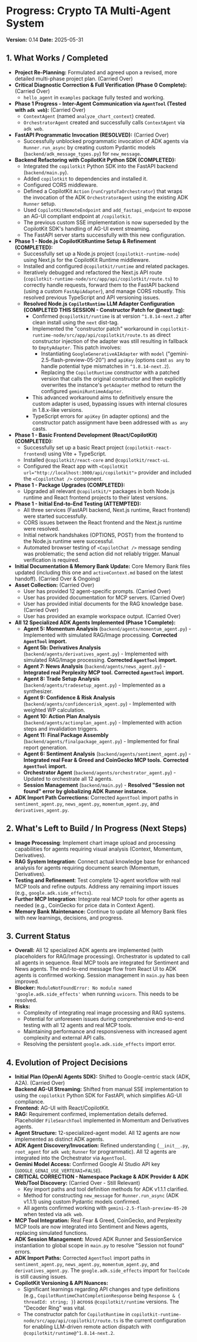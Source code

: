 # Progress: Crypto TA Multi-Agent System

**Version:** 0.14
**Date:** 2025-05-31

## 1. What Works / Completed

*   **Project Re-Planning:** Formulated and agreed upon a revised, more detailed multi-phase project plan. (Carried Over)
*   **Critical Diagnostic Correction & Full Verification (Phase 0 Complete):** (Carried Over)
    *   `hello_agent` in `examples` package fully tested and working.
*   **Phase 1 Progress - Inter-Agent Communication via `AgentTool` (Tested with `adk web`):** (Carried Over)
    *   `ContextAgent` (named `analyze_chart_context`) created.
    *   `OrchestratorAgent` created and successfully calls `ContextAgent` via `adk web`.
*   **FastAPI Programmatic Invocation (RESOLVED):** (Carried Over)
    *   Successfully unblocked programmatic invocation of ADK agents via `Runner.run_async` by creating custom Pydantic models (`backend/adk_message_types.py`) for `new_message`.
*   **Backend Refactoring with CopilotKit Python SDK (COMPLETED):**
    *   Integrated the `copilotkit` Python SDK into the FastAPI backend (`backend/main.py`).
    *   Added `copilotkit` to dependencies and installed it.
    *   Configured CORS middleware.
    *   Defined a CopilotKit `Action` (`runCryptoTaOrchestrator`) that wraps the invocation of the ADK `OrchestratorAgent` using the existing ADK `Runner` setup.
    *   Used `CopilotKitRemoteEndpoint` and `add_fastapi_endpoint` to expose an AG-UI compliant endpoint at `/copilotkit`.
    *   The previous custom SSE implementation is now superseded by the CopilotKit SDK's handling of AG-UI event streaming.
    *   The FastAPI server starts successfully with this new configuration.
*   **Phase 1 - Node.js CopilotKitRuntime Setup & Refinement (COMPLETED):**
    *   Successfully set up a Node.js project (`copilotkit-runtime-node`) using Next.js for the CopilotKit Runtime middleware.
    *   Installed and configured `@copilotkit/runtime` and related packages.
    *   Iteratively debugged and refactored the Next.js API route (`copilotkit-runtime-node/src/app/api/copilotkit/route.ts`) to correctly handle requests, forward them to the FastAPI backend (using a custom `FastApiAdapter`), and manage CORS robustly. This resolved previous TypeScript and API versioning issues.
    *   **Resolved Node.js `CopilotRuntime` LLM Adapter Configuration (COMPLETED THIS SESSION - Constructor Patch for @next tag):**
        *   Confirmed `@copilotkit/runtime` is at version `^1.8.14-next.2` after clean install using the `next` dist-tag.
        *   Implemented the "constructor patch" workaround in `copilotkit-runtime-node/src/app/api/copilotkit/route.ts` as direct constructor injection of the adapter was still resulting in fallback to `EmptyAdapter`. This patch involves:
            *   Instantiating `GoogleGenerativeAIAdapter` with `model` ("gemini-2.5-flash-preview-05-20") and `apiKey` (options cast `as any` to handle potential type mismatches in `^1.8.14-next.2`).
            *   Replacing the `CopilotRuntime` constructor with a patched version that calls the original constructor and then explicitly overwrites the instance's `getAdapter` method to return the configured `geminiRuntimeAdapter`.
        *   This advanced workaround aims to definitively ensure the custom adapter is used, bypassing issues with internal closures in 1.8.x-like versions.
        *   TypeScript errors for `apiKey` (in adapter options) and the constructor patch assignment have been addressed with `as any` casts.
*   **Phase 1 - Basic Frontend Development (React/CopilotKit) (COMPLETED):**
    *   Successfully set up a basic React project (`copilotkit-react-frontend`) using Vite + TypeScript.
    *   Installed `@copilotkit/react-core` and `@copilotkit/react-ui`.
    *   Configured the React app with `<CopilotKit url="http://localhost:3000/api/copilotkit">` provider and included the `<CopilotChat />` component.
*   **Phase 1 - Package Upgrades (COMPLETED):**
    *   Upgraded all relevant `@copilotkit/*` packages in both Node.js runtime and React frontend projects to their latest versions.
*   **Phase 1 - Initial End-to-End Testing (ATTEMPTED):**
    *   All three services (FastAPI backend, Next.js runtime, React frontend) were started successfully.
    *   CORS issues between the React frontend and the Next.js runtime were resolved.
    *   Initial network handshakes (OPTIONS, POST) from the frontend to the Node.js runtime were successful.
    *   Automated browser testing of `<CopilotChat />` message sending was problematic; the send action did not reliably trigger. Manual verification is required.
*   **Initial Documentation & Memory Bank Update:** Core Memory Bank files updated (including this one and `activeContext.md` based on the latest handoff). (Carried Over & Ongoing)
*   **Asset Collection:** (Carried Over)
    *   User has provided 12 agent-specific prompts. (Carried Over)
    *   User has provided documentation for MCP servers. (Carried Over)
    *   User has provided initial documents for the RAG knowledge base. (Carried Over)
    *   User has provided an example workspace output. (Carried Over)
*   **All 12 Specialized ADK Agents Implemented (Phase 1 Complete):**
    *   **Agent 5: Momentum Analysis** (`backend/agents/momentum_agent.py`) - Implemented with simulated RAG/Image processing. **Corrected `AgentTool` import.**
    *   **Agent 5b: Derivatives Analysis** (`backend/agents/derivatives_agent.py`) - Implemented with simulated RAG/Image processing. **Corrected `AgentTool` import.**
    *   **Agent 7: News Analysis** (`backend/agents/news_agent.py`) - **Integrated real Perplexity MCP tool.** **Corrected `AgentTool` import.**
    *   **Agent 8: Trade Setup Analysis** (`backend/agents/tradesetup_agent.py`) - Implemented as a synthesizer.
    *   **Agent 9: Confidence & Risk Analysis** (`backend/agents/confidencerisk_agent.py`) - Implemented with weighted WP calculation.
    *   **Agent 10: Action Plan Analysis** (`backend/agents/actionplan_agent.py`) - Implemented with action steps and invalidation triggers.
    *   **Agent 11: Final Package Assembly** (`backend/agents/finalpackage_agent.py`) - Implemented for final report generation.
    *   **Agent 6: Sentiment Analysis** (`backend/agents/sentiment_agent.py`) - **Integrated real Fear & Greed and CoinGecko MCP tools.** **Corrected `AgentTool` import.**
    *   **Orchestrator Agent** (`backend/agents/orchestrator_agent.py`) - Updated to orchestrate all 12 agents.
    *   **Session Management** (`backend/main.py`) - **Resolved "Session not found" error by globalizing ADK Runner instance.**
*   **ADK Import Path Corrections:** Corrected `AgentTool` import paths in `sentiment_agent.py`, `news_agent.py`, `momentum_agent.py`, and `derivatives_agent.py`.

## 2. What's Left to Build / In Progress (Next Steps)

*   **Image Processing**: Implement chart image upload and processing capabilities for agents requiring visual analysis (Context, Momentum, Derivatives).
*   **RAG System Integration**: Connect actual knowledge base for enhanced analysis for agents requiring document search (Momentum, Derivatives).
*   **Testing and Refinement**: Test complete 12-agent workflow with real MCP tools and refine outputs. Address any remaining import issues (e.g., `google.adk.side_effects`).
*   **Further MCP Integration**: Integrate real MCP tools for other agents as needed (e.g., CoinGecko for price data in Context Agent).
*   **Memory Bank Maintenance:** Continue to update all Memory Bank files with new learnings, decisions, and progress.

## 3. Current Status

*   **Overall:** All 12 specialized ADK agents are implemented (with placeholders for RAG/Image processing). Orchestrator is updated to call all agents in sequence. Real MCP tools are integrated for Sentiment and News agents. The end-to-end message flow from React UI to ADK agents is confirmed working. Session management in `main.py` has been improved.
*   **Blocker:** `ModuleNotFoundError: No module named 'google.adk.side_effects'` when running `uvicorn`. This needs to be resolved.
*   **Risks:**
    *   Complexity of integrating real image processing and RAG systems.
    *   Potential for unforeseen issues during comprehensive end-to-end testing with all 12 agents and real MCP tools.
    *   Maintaining performance and responsiveness with increased agent complexity and external API calls.
    *   Resolving the persistent `google.adk.side_effects` import error.

## 4. Evolution of Project Decisions

*   **Initial Plan (OpenAI Agents SDK):** Shifted to Google-centric stack (ADK, A2A). (Carried Over)
*   **Backend AG-UI Streaming:** Shifted from manual SSE implementation to using the `copilotkit` Python SDK for FastAPI, which simplifies AG-UI compliance.
*   **Frontend:** AG-UI with React/CopilotKit.
*   **RAG:** Requirement confirmed, implementation details deferred. Placeholder `FileSearchTool` implemented in Momentum and Derivatives agents.
*   **Agent Structure:** 12-specialized-agent model. All 12 agents are now implemented as distinct ADK agents.
*   **ADK Agent Discovery/Invocation:** Refined understanding (`__init__.py`, `root_agent` for `adk web`; `Runner` for programmatic). All 12 agents are integrated into the Orchestrator via `AgentTool`.
*   **Gemini Model Access:** Confirmed Google AI Studio API key (`GOOGLE_GENAI_USE_VERTEXAI=FALSE`).
*   **CRITICAL CORRECTION - Namespace Package & ADK Provider & ADK Web/Tool Discovery:** (Carried Over - Still Relevant)
    *   Key import paths and tool definition methods for ADK v1.1.1 clarified.
    *   Method for constructing `new_message` for `Runner.run_async` (ADK v1.1.1) using custom Pydantic models confirmed.
    *   All agents confirmed working with `gemini-2.5-flash-preview-05-20` when tested via `adk web`.
*   **MCP Tool Integration:** Real Fear & Greed, CoinGecko, and Perplexity MCP tools are now integrated into Sentiment and News agents, replacing simulated functions.
*   **ADK Session Management:** Moved ADK Runner and SessionService instantiation to global scope in `main.py` to resolve "Session not found" errors.
*   **ADK Import Paths:** Corrected `AgentTool` import paths in `sentiment_agent.py`, `news_agent.py`, `momentum_agent.py`, and `derivatives_agent.py`. The `google.adk.side_effects` import for `ToolCode` is still causing issues.
*   **CopilotKit Versioning & API Nuances:**
    *   Significant learnings regarding API changes and type definitions (e.g., `CopilotRuntimeChatCompletionResponse` being `Response & { threadId: string; }`) across `@copilotkit/runtime` versions. The "Decoder Ring" was vital.
    *   The constructor patch for `CopilotRuntime` in `copilotkit-runtime-node/src/app/api/copilotkit/route.ts` is the current configuration for enabling LLM-driven remote action dispatch with `@copilotkit/runtime@^1.8.14-next.2`.
